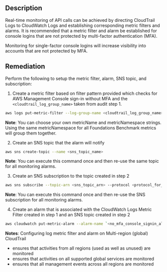 ## Description

Real-time monitoring of API calls can be achieved by directing CloudTrail Logs to CloudWatch Logs and establishing corresponding metric filters and alarms. It is recommended that a metric filter and alarm be established for console logins that are not protected by multi-factor authentication (MFA).

Monitoring for single-factor console logins will increase visibility into accounts that are not protected by MFA.

## Remediation

Perform the following to setup the metric filter, alarm, SNS topic, and subscription:

1. Create a metric filter based on filter pattern provided which checks for AWS Management Console sign-in without MFA and the `<cloudtrail_log_group_name>` taken from audit step 1.

```bash
aws logs put-metric-filter --log-group-name <cloudtrail_log_group_name> -- filter-name `<no_mfa_console_signin_metric>` --metric-transformations  metricName= `<no_mfa_console_signin_metric>` ,metricNamespace='CISBenchmark',metricValue=1 --filter-pattern '{ ($.eventName = "ConsoleLogin") && ($.additionalEventData.MFAUsed != "Yes") }'
```

**Note**: You can choose your own metricName and metricNamespace strings. Using the same metricNamespace for all Foundations Benchmark metrics will group them together.

2. Create an SNS topic that the alarm will notify

```bash
aws sns create-topic --name <sns_topic_name>
```

**Note**: You can execute this command once and then re-use the same topic for all monitoring alarms.

3. Create an SNS subscription to the topic created in step 2

```bash
aws sns subscribe --topic-arn <sns_topic_arn> --protocol <protocol_for_sns> - -notification-endpoint <sns_subscription_endpoints>
```

**Note**: You can execute this command once and then re-use the SNS subscription for all monitoring alarms.

4. Create an alarm that is associated with the CloudWatch Logs Metric Filter created in step 1 and an SNS topic created in step 2

```bash
aws cloudwatch put-metric-alarm --alarm-name `<no_mfa_console_signin_alarm>` --metric-name `<no_mfa_console_signin_metric>` --statistic Sum --period 300 --threshold 1 --comparison-operator GreaterThanOrEqualToThreshold -- evaluation-periods 1 --namespace 'CISBenchmark' --alarm-actions <sns_topic_arn>
```

**Notes**: Configuring log metric filter and alarm on Multi-region (global) CloudTrail
   - ensures that activities from all regions (used as well as unused) are monitored
   - ensures that activities on all supported global services are monitored
   - ensures that all management events across all regions are monitored
